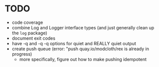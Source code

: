 # TODO

* code coverage
* combine Log and Logger interface types (and just generally clean up
  the `log` package)
* document exit codes
* have -q and -q -q options for quiet and REALLY quiet output
* create push queue (error: "push quay.io/modcloth/rex is already in progress)
  - more specifically, figure out how to make pushing idempotent
